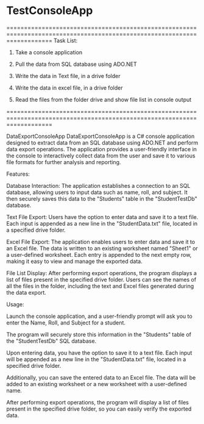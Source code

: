 # TestConsoleApp

=========================================================================================================================
Task List:

1. Take a console application
   
2. Pull the data from SQL database using ADO.NET

3. Write the data in Text file, in a drive folder
   
4. Write the data in excel file, in a drive folder
   
5. Read the files from the folder drive and show file list in console output

=========================================================================================================================

DataExportConsoleApp
DataExportConsoleApp is a C# console application designed to extract data from an SQL database using ADO.NET and perform data export operations. The application provides a user-friendly interface in the console to interactively collect data from the user and save it to various file formats for further analysis and reporting.

Features:

Database Interaction: The application establishes a connection to an SQL database, allowing users to input data such as name, roll, and subject. It then securely saves this data to the "Students" table in the "StudentTestDb" database.

Text File Export: Users have the option to enter data and save it to a text file. Each input is appended as a new line in the "StudentData.txt" file, located in a specified drive folder.

Excel File Export: The application enables users to enter data and save it to an Excel file. The data is written to an existing worksheet named "Sheet1" or a user-defined worksheet. Each entry is appended to the next empty row, making it easy to view and manage the exported data.

File List Display: After performing export operations, the program displays a list of files present in the specified drive folder. Users can see the names of all the files in the folder, including the text and Excel files generated during the data export.

Usage:

Launch the console application, and a user-friendly prompt will ask you to enter the Name, Roll, and Subject for a student.

The program will securely store this information in the "Students" table of the "StudentTestDb" SQL database.

Upon entering data, you have the option to save it to a text file. Each input will be appended as a new line in the "StudentData.txt" file, located in a specified drive folder.

Additionally, you can save the entered data to an Excel file. The data will be added to an existing worksheet or a new worksheet with a user-defined name.

After performing export operations, the program will display a list of files present in the specified drive folder, so you can easily verify the exported data.
